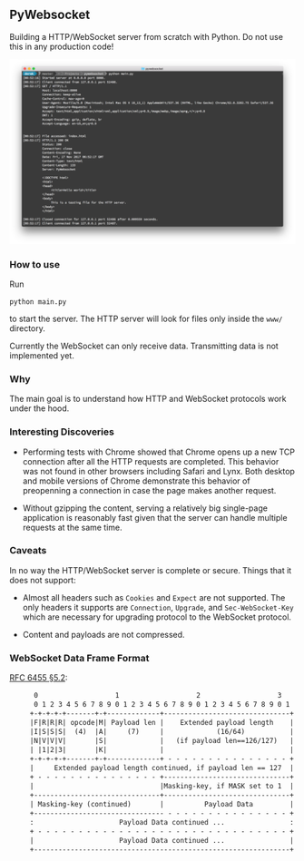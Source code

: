 ## PyWebsocket

Building a HTTP/WebSocket server from scratch with Python. Do not use this
in any production code!

![](/screenshot.png)

### How to use
Run

    python main.py

to start the server. The HTTP server will look for files only inside the `www/` directory.

Currently the WebSocket can only receive data. Transmitting data is not implemented yet.

### Why
The main goal is to understand how HTTP and WebSocket protocols work under the hood.

### Interesting Discoveries
- Performing tests with Chrome showed that Chrome opens up a new TCP connection
  after all the HTTP requests are completed. This behavior was not found in other
  browsers including Safari and Lynx. Both desktop and mobile versions of Chrome
  demonstrate this behavior of preopenning a connection in case the page makes 
  another request.

- Without gzipping the content, serving a relatively big single-page application is 
  reasonably fast given that the server can handle multiple requests at the same time.

### Caveats
In no way the HTTP/WebSocket server is complete or secure. Things that it does not support:

- Almost all headers such as `Cookies` and `Expect` are not supported. The only headers it supports
  are `Connection`, `Upgrade`, and `Sec-WebSocket-Key` which are necessary for upgrading protocol
  to the WebSocket protocol.

- Content and payloads are not compressed.

### WebSocket Data Frame Format

[RFC 6455 §5.2](https://tools.ietf.org/html/rfc6455#section-5.2):

```
      0                   1                   2                   3
      0 1 2 3 4 5 6 7 8 9 0 1 2 3 4 5 6 7 8 9 0 1 2 3 4 5 6 7 8 9 0 1
     +-+-+-+-+-------+-+-------------+-------------------------------+
     |F|R|R|R| opcode|M| Payload len |    Extended payload length    |
     |I|S|S|S|  (4)  |A|     (7)     |             (16/64)           |
     |N|V|V|V|       |S|             |   (if payload len==126/127)   |
     | |1|2|3|       |K|             |                               |
     +-+-+-+-+-------+-+-------------+ - - - - - - - - - - - - - - - +
     |     Extended payload length continued, if payload len == 127  |
     + - - - - - - - - - - - - - - - +-------------------------------+
     |                               |Masking-key, if MASK set to 1  |
     +-------------------------------+-------------------------------+
     | Masking-key (continued)       |          Payload Data         |
     +-------------------------------- - - - - - - - - - - - - - - - +
     :                     Payload Data continued ...                :
     + - - - - - - - - - - - - - - - - - - - - - - - - - - - - - - - +
     |                     Payload Data continued ...                |
     +---------------------------------------------------------------+
```